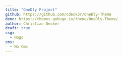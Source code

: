 ```yaml
---
title: "OneDly Project"
github: https://github.com/cdeck3r/OneDly-Theme
demo: https://themes.gohugo.io/theme/OneDly-Theme/
author: Christian Decker
draft: true
ssg:
  - Hugo
cms:
  - No Cms
---
```

